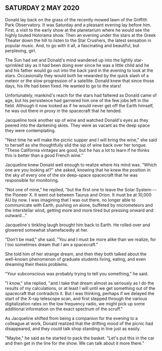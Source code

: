 ## SATURDAY 2 MAY 2020
Donald lay back on the grass of the recently mowed lawn of the Griffith Park Observatory. It was Saturday and a pleasant evening lay before him. First, a visit to the early show at the planetarium where he would see the highly touted Holorama show. Then an evening under the stars at the Greek Theater down the hill to listen to the Star Crushers, the latest sensation in popular music. And, to go with it all, a fascinating and beautiful, but perplexing, girl.

The Sun had set and Donald's mind wandered up into the lightly star-sprinkled sky as it had been doing ever since he was a little child and he and his father would go out into the back yard in the evening to look at the stars. Occasionally they would both be rewarded by the quick slash of a meteor or the slow progression of a satellite. Donald knew that since those days, his life had been fixed. He wanted to go to the stars!

Unfortunately, mankind's reach for the stars had faltered as Donald came of age, but his persistence had garnered him one of the few jobs left in the field. Although it now looked as if he would never get off the Earth himself, he was out there in proxy in the spacecraft that he tended.

Jacqueline took another sip of wine and watched Donald's eyes as they peered into the darkening skies. They were as vacant as the deep space they were contemplating.

"Next time he will make the picnic supper and I will bring the wine," she said to herself as she thoughtfully slid the sip of wine back over her tongue. "These California vintages are good, but he has a lot to learn if he thinks this is better than a good French wine."

Jacqueline knew Donald well enough to realize where his mind was. "Which one are you looking at?" she asked, knowing that he knew the position in the sky of every one of the six deep-space spacecraft that he was responsible for monitoring.

"Not one of mine," he replied, "but the first one to leave the Solar System---the Pioneer X. It went out between Taurus and Orion. It must be at 10,000 AU by now. I was imagining that I was out there, no longer able to communicate with Earth, pushing on alone, buffeted by micrometeors and the interstellar wind, getting more and more tired but pressing onward and outward..."

Jacqueline's tinkling laugh brought him back to Earth. He rolled over and glowered somewhat shamefacedly at her.

"Don't be mad," she said. "You and I must be more alike than we realize, for I too sometimes dream that I am a spacecraft."

She told him of her strange dream, and then they both talked about the well-known phenomenon of graduate students living, eating, and even dreaming their thesis problems.

"Your subconscious was probably trying to tell you something," he said.

"I know," she replied, "and I take that dream almost as seriously as I do the results of my calculations, or at least I will until we get something out of the spacecraft that contradicts it. But I was thinking, perhaps if we delayed the start of the X-ray telescope scan, and first stepped through the various digitalization rates on the low frequency radio, we might pick up some additional information on the exact spectrum of the scruff."

As Jacqueline shifted from being a companion for the evening to a colleague at work, Donald realized that the drifting mood of the picnic had disappeared, and they could talk shop standing in line just as easily.

"Maybe," he said as he started to pack the basket. "Let's put this in the car and then get in the line for the show. We can talk about it more there."